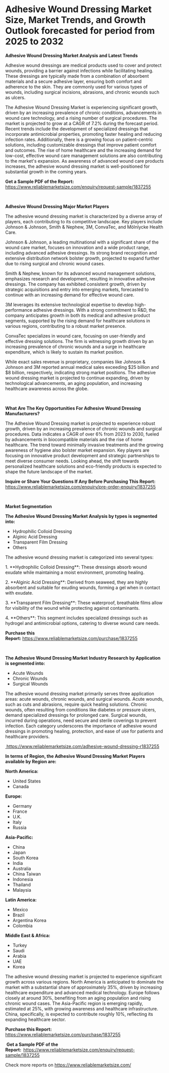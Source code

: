 <p><h1>Adhesive Wound Dressing Market Size, Market Trends, and Growth Outlook forecasted for period from 2025 to 2032</h1></p><p><strong>Adhesive Wound Dressing Market Analysis and Latest Trends</strong></p>
<p><p>Adhesive wound dressings are medical products used to cover and protect wounds, providing a barrier against infections while facilitating healing. These dressings are typically made from a combination of absorbent materials and a secure adhesive layer, ensuring both comfort and adherence to the skin. They are commonly used for various types of wounds, including surgical incisions, abrasions, and chronic wounds such as ulcers.</p><p>The Adhesive Wound Dressing Market is experiencing significant growth, driven by an increasing prevalence of chronic conditions, advancements in wound care technology, and a rising number of surgical procedures. The market is projected to grow at a CAGR of 7.2% during the forecast period. Recent trends include the development of specialized dressings that incorporate antimicrobial properties, promoting faster healing and reducing infection rates. Additionally, there is a growing focus on patient-centric solutions, including customizable dressings that improve patient comfort and outcomes. The rise of home healthcare and the increasing demand for low-cost, effective wound care management solutions are also contributing to the market's expansion. As awareness of advanced wound care products increases, the adhesive wound dressing market is well-positioned for substantial growth in the coming years.</p></p>
<p><strong>Get a Sample PDF of the Report:&nbsp;</strong> <a href="https://www.reliablemarketsize.com/enquiry/request-sample/1837255?utm_campaign=2334&utm_medium=2&utm_source=Github&utm_content=ia&utm_term=04032025&utm_id=adhesive-wound-dressing">https://www.reliablemarketsize.com/enquiry/request-sample/1837255</a></p>
<p>&nbsp;</p>
<p><strong>Adhesive Wound Dressing Major Market Players</strong></p>
<p><p>The adhesive wound dressing market is characterized by a diverse array of players, each contributing to its competitive landscape. Key players include Johnson & Johnson, Smith & Nephew, 3M, ConvaTec, and Mölnlycke Health Care. </p><p>Johnson & Johnson, a leading multinational with a significant share of the wound care market, focuses on innovation and a wide product range, including advanced adhesive dressings. Its strong brand recognition and extensive distribution network bolster growth, projected to expand further due to rising surgical and chronic wound cases.</p><p>Smith & Nephew, known for its advanced wound management solutions, emphasizes research and development, resulting in innovative adhesive dressings. The company has exhibited consistent growth, driven by strategic acquisitions and entry into emerging markets, forecasted to continue with an increasing demand for effective wound care.</p><p>3M leverages its extensive technological expertise to develop high-performance adhesive dressings. With a strong commitment to R&D, the company anticipates growth in both its medical and adhesive product segments, supported by the rising demand for healthcare solutions in various regions, contributing to a robust market presence.</p><p>ConvaTec specializes in wound care, focusing on user-friendly and effective dressing solutions. The firm is witnessing growth driven by an increasing prevalence of chronic wounds and a surge in healthcare expenditure, which is likely to sustain its market position.</p><p>While exact sales revenue is proprietary, companies like Johnson & Johnson and 3M reported annual medical sales exceeding $25 billion and $8 billion, respectively, indicating strong market positions. The adhesive wound dressing market is projected to continue expanding, driven by technological advancements, an aging population, and increasing healthcare awareness across the globe.</p></p>
<p>&nbsp;</p>
<p><strong>What Are The Key Opportunities For Adhesive Wound Dressing Manufacturers?</strong></p>
<p><p>The Adhesive Wound Dressing market is projected to experience robust growth, driven by an increasing prevalence of chronic wounds and surgical procedures. Data indicates a CAGR of over 6% from 2023 to 2030, fueled by advancements in biocompatible materials and the rise of home healthcare. The trend toward minimally invasive treatments and the growing awareness of hygiene also bolster market expansion. Key players are focusing on innovative product development and strategic partnerships to meet diverse consumer needs. Looking ahead, the shift towards personalized healthcare solutions and eco-friendly products is expected to shape the future landscape of the market.</p></p>
<p><strong>Inquire or Share Your Questions If Any Before Purchasing This Report:</strong> <a href="https://www.reliablemarketsize.com/enquiry/pre-order-enquiry/1837255?utm_campaign=2334&utm_medium=2&utm_source=Github&utm_content=ia&utm_term=04032025&utm_id=adhesive-wound-dressing">https://www.reliablemarketsize.com/enquiry/pre-order-enquiry/1837255</a></p>
<p>&nbsp;</p>
<p><strong>Market Segmentation</strong></p>
<p><strong>The Adhesive Wound Dressing Market Analysis by types is segmented into:</strong></p>
<p><ul><li>Hydrophilic Colloid Dressing</li><li>Alginic Acid Dressing</li><li>Transparent Film Dressing</li><li>Others</li></ul></p>
<p><p>The adhesive wound dressing market is categorized into several types: </p><p>1. **Hydrophilic Colloid Dressing**: These dressings absorb wound exudate while maintaining a moist environment, promoting healing.</p><p>2. **Alginic Acid Dressing**: Derived from seaweed, they are highly absorbent and suitable for exuding wounds, forming a gel when in contact with exudate.</p><p>3. **Transparent Film Dressing**: These waterproof, breathable films allow for visibility of the wound while protecting against contaminants.</p><p>4. **Others**: This segment includes specialized dressings such as hydrogel and antimicrobial options, catering to diverse wound care needs.</p></p>
<p><strong>Purchase this Report:&nbsp;</strong><a href="https://www.reliablemarketsize.com/purchase/1837255?utm_campaign=2334&utm_medium=2&utm_source=Github&utm_content=ia&utm_term=04032025&utm_id=adhesive-wound-dressing">https://www.reliablemarketsize.com/purchase/1837255</a></p>
<p>&nbsp;</p>
<p><strong>The Adhesive Wound Dressing Market Industry Research by Application is segmented into:</strong></p>
<p><ul><li>Acute Wounds</li><li>Chronic Wounds</li><li>Surgical Wounds</li></ul></p>
<p><p>The adhesive wound dressing market primarily serves three application areas: acute wounds, chronic wounds, and surgical wounds. Acute wounds, such as cuts and abrasions, require quick healing solutions. Chronic wounds, often resulting from conditions like diabetes or pressure ulcers, demand specialized dressings for prolonged care. Surgical wounds, incurred during operations, need secure and sterile coverings to prevent infection. Each category underscores the importance of adhesive wound dressings in promoting healing, protection, and ease of use for patients and healthcare providers.</p></p>
<p><a href="https://www.reliablemarketsize.com/adhesive-wound-dressing-r1837255?utm_campaign=2334&utm_medium=2&utm_source=Github&utm_content=ia&utm_term=04032025&utm_id=adhesive-wound-dressing">&nbsp;https://www.reliablemarketsize.com/adhesive-wound-dressing-r1837255</a></p>
<p><strong>In terms of Region, the Adhesive Wound Dressing Market Players available by Region are:</strong></p>
<p>
    <p> <strong> North America: </strong>
        <ul>
            <li>United States</li>
            <li>Canada</li>
        </ul>
        </p> 
    <p> <strong> Europe: </strong>
        <ul>
            <li>Germany</li>
            <li>France</li>
            <li>U.K.</li>
            <li>Italy</li>
            <li>Russia</li>
        </ul>
        </p> 
    <p> <strong> Asia-Pacific: </strong>
        <ul>
            <li>China</li>
            <li>Japan</li>
            <li>South Korea</li>
            <li>India</li>
            <li>Australia</li>
            <li>China Taiwan</li>
            <li>Indonesia</li>
            <li>Thailand</li>
            <li>Malaysia</li>
        </ul>
        </p> 
    <p> <strong> Latin America: </strong>
        <ul>
            <li>Mexico</li>
            <li>Brazil</li>
            <li>Argentina Korea</li>
            <li>Colombia</li>
        </ul>
        </p> 
    <p> <strong> Middle East & Africa: </strong>
        <ul>
            <li>Turkey</li>
            <li>Saudi</li>
            <li>Arabia</li>
            <li>UAE</li>
            <li>Korea</li>
        </ul>
    </p>
    </p>
<p><p>The adhesive wound dressing market is projected to experience significant growth across various regions. North America is anticipated to dominate the market with a substantial share of approximately 35%, driven by increasing healthcare expenditure and advanced medical technology. Europe follows closely at around 30%, benefiting from an aging population and rising chronic wound cases. The Asia-Pacific region is emerging rapidly, estimated at 25%, with growing awareness and healthcare infrastructure. China, specifically, is expected to contribute roughly 10%, reflecting its expanding healthcare sector.</p></p>
<p><strong>Purchase this Report: </strong><a href="https://www.reliablemarketsize.com/purchase/1837255?utm_campaign=2334&utm_medium=2&utm_source=Github&utm_content=ia&utm_term=04032025&utm_id=adhesive-wound-dressing">https://www.reliablemarketsize.com/purchase/1837255</a></p>
<p>&nbsp;<strong>Get a Sample PDF of the Report:&nbsp;&nbsp;</strong><a href="https://www.reliablemarketsize.com/enquiry/request-sample/1837255?utm_campaign=2334&utm_medium=2&utm_source=Github&utm_content=ia&utm_term=04032025&utm_id=adhesive-wound-dressing">https://www.reliablemarketsize.com/enquiry/request-sample/1837255</a></p>
<p><strong></strong></p>
<p>Check more reports on <a href="https://www.reliablemarketsize.com/?utm_campaign=2334&utm_medium=2&utm_source=Github&utm_content=ia&utm_term=04032025&utm_id=adhesive-wound-dressing">https://www.reliablemarketsize.com/</a></p>